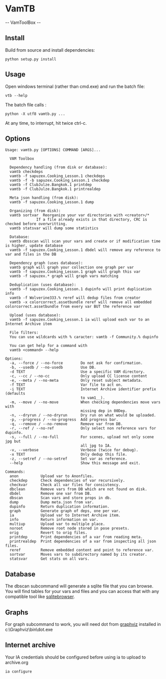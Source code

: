 # VamTB

-- VamToolBox --

## Install
Build from source and install dependencies:
````
python setup.py install
````

## Usage
Open windows terminal (rather than cmd.exe) and run the batch file:
```
vtb --help
```
The batch file calls :
````
python -X utf8 vamtb.py ...
````

At any time, to interrupt, hit twice ctrl-c.

## Options
```text
Usage: vamtb.py [OPTIONS] COMMAND [ARGS]...

  VAM Toolbox

  Dependency handling (from disk or database):
  vamtb checkdeps
  vamtb -f sapuzex.Cooking_Lesson.1 checkdeps
  vamtb -f -b sapuzex.Cooking_Lesson.1 checkdep
  vamtb -f ClubJulze.Bangkok.1 printdep
  vamtb -f ClubJulze.Bangkok.1 printrealdep

  Meta json handling (from disk):
  vamtb -f sapuzex.Cooking_Lesson.1 dump

  Organizing (from disk):
  vamtb sortvar  Reorganize your var directories with <creator>/*
              If a file already exists in that directory, CRC is checked before overwritting.
  vamtb statsvar will dump some statistics

  Database:
  vamtb dbsscan will scan your vars and create or if modification time is higher, update database
  vamtb -f sapuzex.Cooking_Lesson.1 dbdel will remove any reference to var and files in the DB

  Dependency graph (uses database):
  vamtb graph will graph your collection one graph per var
  vamtb -f sapuzex.Cooking_Lesson.1 graph will graph this var
  vamtb -f sapuzex.* graph will graph vars matching

  Deduplication (uses database):
  vamtb -f sapuzex.Cooking_Lesson.1 dupinfo will print duplication info
  vamtb -f Wolverine333.% reref will dedup files from creator
  vamtb -x colorcorrect.assetbundle reref will remove all embedded colorcorrect.assetbundle from every var BUT the reference var

  Upload (uses database):
  vamtb -f sapuzex.Cooking_Lesson.1 ia will upload each var to an Internet Archive item

  File filters:
  You can use wildcards with % caracter: vamtb -f Community.% dupinfo

  You can get help for a command with
  vamtb <command> --help

Options:
  -a, --force / --no-force        Do not ask for confirmation.
  -b, --usedb / --no-usedb        Use DB.
  -d TEXT                         Use a specific VAM directory.
  -c, --cc / --no-cc              Only upload CC license content
  -e, --meta / --no-meta          Only reset subject metadata.
  -f TEXT                         Var file to act on.
  -i TEXT                         Internet Archive identifier prefix (defaults
                                  to vam1__).
  -m, --move / --no-move          When checking dependencies move vars with
                                  missing dep in 00Dep.
  -n, --dryrun / --no-dryrun      Dry run on what would be uploaded.
  -p, --progress / --no-progress  Add progress bar.
  -q, --remove / --no-remove      Remove var from DB.
  -r, --ref / --no-ref            Only select non reference vars for dupinfo.
  -s, --full / --no-full          For scenes, upload not only scene jpg but
                                  all jpg to IA.
  -v, --verbose                   Verbose (twice for debug).
  -x TEXT                         Only dedup this file.
  -z, --setref / --no-setref      Set var as reference.
  --help                          Show this message and exit.

Commands:
  anon          Upload var to Anonfiles.
  checkdep      Check dependencies of var recursively.
  checkvar      Check all var files for consistency.
  dbclean       Remove vars from DB which are not found on disk.
  dbdel         Remove one var from DB.
  dbscan        Scan vars and store props in db.
  dump          Dump meta.json from var.
  dupinfo       Return duplication information.
  graph         Generate graph of deps, one per var.
  ia            Upload var to Internet Archive item.
  info          Return information on var.
  multiup       Upload var to multiple place.
  noroot        Remove root node stored in pose presets.
  orig          Revert to orig files.
  printdep      Print dependencies of a var from reading meta.
  printrealdep  Print dependencies of a var from inspecting all json files.
  reref         Remove embedded content and point to reference var.
  sortvar       Moves vars to subdirectory named by its creator.
  statsvar      Get stats on all vars.
```
## Database
The dbscan subcommand will generate a sqlite file that you can browse. You will find tables for your vars and files and you can access that with any compatible tool like [sqlitebrowser](https://sqlitebrowser.org/).

## Graphs
For graph subcommand to work, you will need dot from [graphviz](https://www.graphviz.org/download/) installed in c:\Graphviz\bin\dot.exe

## Internet archive
Your IA credentials should be configured before using ia to upload to archive.org

```text
ia configure
```